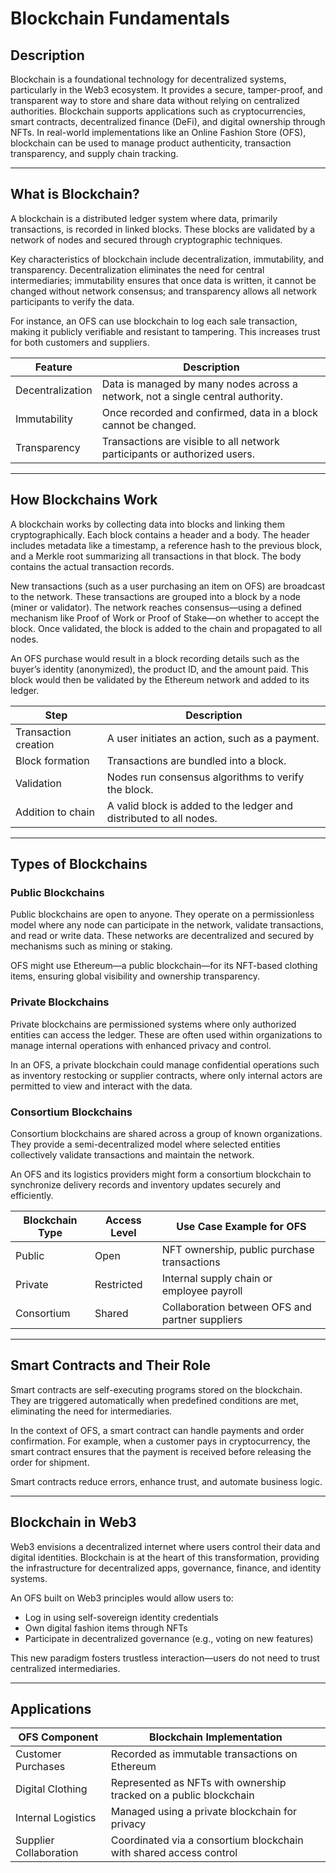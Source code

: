 # Blockchain Fundamentals

## Description

Blockchain is a foundational technology for decentralized systems, particularly in the Web3 ecosystem. It provides a secure, tamper-proof, and transparent way to store and share data without relying on centralized authorities. Blockchain supports applications such as cryptocurrencies, smart contracts, decentralized finance (DeFi), and digital ownership through NFTs. In real-world implementations like an Online Fashion Store (OFS), blockchain can be used to manage product authenticity, transaction transparency, and supply chain tracking.

---

## What is Blockchain?

A blockchain is a distributed ledger system where data, primarily transactions, is recorded in linked blocks. These blocks are validated by a network of nodes and secured through cryptographic techniques.

Key characteristics of blockchain include decentralization, immutability, and transparency. Decentralization eliminates the need for central intermediaries; immutability ensures that once data is written, it cannot be changed without network consensus; and transparency allows all network participants to verify the data.

For instance, an OFS can use blockchain to log each sale transaction, making it publicly verifiable and resistant to tampering. This increases trust for both customers and suppliers.

| Feature          | Description                                                                     |
| ---------------- | ------------------------------------------------------------------------------- |
| Decentralization | Data is managed by many nodes across a network, not a single central authority. |
| Immutability     | Once recorded and confirmed, data in a block cannot be changed.                 |
| Transparency     | Transactions are visible to all network participants or authorized users.       |

---

## How Blockchains Work

A blockchain works by collecting data into blocks and linking them cryptographically. Each block contains a header and a body. The header includes metadata like a timestamp, a reference hash to the previous block, and a Merkle root summarizing all transactions in that block. The body contains the actual transaction records.

New transactions (such as a user purchasing an item on OFS) are broadcast to the network. These transactions are grouped into a block by a node (miner or validator). The network reaches consensus—using a defined mechanism like Proof of Work or Proof of Stake—on whether to accept the block. Once validated, the block is added to the chain and propagated to all nodes.

An OFS purchase would result in a block recording details such as the buyer’s identity (anonymized), the product ID, and the amount paid. This block would then be validated by the Ethereum network and added to its ledger.

| Step                 | Description                                                        |
| -------------------- | ------------------------------------------------------------------ |
| Transaction creation | A user initiates an action, such as a payment.                     |
| Block formation      | Transactions are bundled into a block.                             |
| Validation           | Nodes run consensus algorithms to verify the block.                |
| Addition to chain    | A valid block is added to the ledger and distributed to all nodes. |

---

## Types of Blockchains

### Public Blockchains

Public blockchains are open to anyone. They operate on a permissionless model where any node can participate in the network, validate transactions, and read or write data. These networks are decentralized and secured by mechanisms such as mining or staking.

OFS might use Ethereum—a public blockchain—for its NFT-based clothing items, ensuring global visibility and ownership transparency.

### Private Blockchains

Private blockchains are permissioned systems where only authorized entities can access the ledger. These are often used within organizations to manage internal operations with enhanced privacy and control.

In an OFS, a private blockchain could manage confidential operations such as inventory restocking or supplier contracts, where only internal actors are permitted to view and interact with the data.

### Consortium Blockchains

Consortium blockchains are shared across a group of known organizations. They provide a semi-decentralized model where selected entities collectively validate transactions and maintain the network.

An OFS and its logistics providers might form a consortium blockchain to synchronize delivery records and inventory updates securely and efficiently.

| Blockchain Type | Access Level | Use Case Example for OFS                        |
| --------------- | ------------ | ----------------------------------------------- |
| Public          | Open         | NFT ownership, public purchase transactions     |
| Private         | Restricted   | Internal supply chain or employee payroll       |
| Consortium      | Shared       | Collaboration between OFS and partner suppliers |

---

## Smart Contracts and Their Role

Smart contracts are self-executing programs stored on the blockchain. They are triggered automatically when predefined conditions are met, eliminating the need for intermediaries.

In the context of OFS, a smart contract can handle payments and order confirmation. For example, when a customer pays in cryptocurrency, the smart contract ensures that the payment is received before releasing the order for shipment.

Smart contracts reduce errors, enhance trust, and automate business logic.

---

## Blockchain in Web3

Web3 envisions a decentralized internet where users control their data and digital identities. Blockchain is at the heart of this transformation, providing the infrastructure for decentralized apps, governance, finance, and identity systems.

An OFS built on Web3 principles would allow users to:

* Log in using self-sovereign identity credentials
* Own digital fashion items through NFTs
* Participate in decentralized governance (e.g., voting on new features)

This new paradigm fosters trustless interaction—users do not need to trust centralized intermediaries.

---

## Applications

| OFS Component          | Blockchain Implementation                                          |
| ---------------------- | ------------------------------------------------------------------ |
| Customer Purchases     | Recorded as immutable transactions on Ethereum                     |
| Digital Clothing       | Represented as NFTs with ownership tracked on a public blockchain  |
| Internal Logistics     | Managed using a private blockchain for privacy                     |
| Supplier Collaboration | Coordinated via a consortium blockchain with shared access control |

